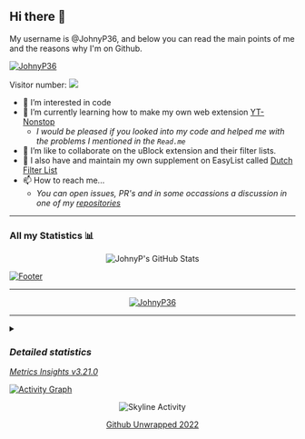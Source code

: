 ## Hi there 👋  
My username is @JohnyP36, and below you can read the main points of me and the reasons why I'm on Github.
<p align="left"> <a href="https://komarev.com/ghpvc/?username=JohnyP36&label=Profile%20views&color=lightgrey&style=flat"> <img src="https://komarev.com/ghpvc/?username=JohnyP36&label=Profile%20views&color=lightgrey&style=flat" alt="JohnyP36"/></a> </p>  
<p>Visitor number: <img src="https://profile-counter.glitch.me/JohnyP36/count.svg"></img></p>

- 👀 I’m interested in code
- 🌱 I’m currently learning how to make my own web extension [YT-Nonstop](https://github.com/JohnyP36/YT-Nonstop)
    - *I would be pleased if you looked into my code and helped me with the problems I mentioned in the `Read.me`* 
- 💞️ I’m like to collaborate on the uBlock extension and their filter lists. 
- 🔗 I also have and maintain my own supplement on EasyList called [Dutch Filter List](https://github.com/JohnyP36/Personal-List)
- 📫 How to reach me...
    - *You can open issues, PR's and in some occassions a discussion in one of my [repositories](https://github.com/JohnyP36?tab=repositories)*

---

### All my Statistics 📊
<!--- <a href="https://github.com/JohnyP36">
  <img align="center" src="https://github-readme-stats.vercel.app/api?username=JohnyP36&show_icons=true&count_private=true&include_all_commits=true&theme=aura&border_radius=50px&custom_title=All%20My%20Stats%20in%20a%20Nutshell&title_color=D93A7C&border_color=FF3B3B" />
</a>
<a href="https://github.com/JohnyP36">
  <img align="center" src="https://github-readme-stats.vercel.app/api/top-langs/?username=JohnyP36&layout=compact&langs_count=10" />
</a> --->

<!--[![JohnyP's GitHub Stats](https://github-readme-stats.vercel.app/api?username=JohnyP36&show_icons=true&count_private=true&include_all_commits=1&theme=aura&border_radius=50px&custom_title=All%20My%20Stats%20in%20a%20Nutshell&title_color=DE3686&border_color=FF3B3B&bg_color=333333)]() <br> -->

<p align="center">
    <img src="https://github-readme-stats.vercel.app/api?username=JohnyP36&show_icons=true&count_private=1&include_all_commits=true&theme=aura&border_radius=50px&custom_title=All%20My%20Stats%20in%20a%20Nutshell&title_color=DE3686&border_color=FF3B3B&bg_color=333333" alt="JohnyP's GitHub Stats"></img>
</p>

[![Footer](https://capsule-render.vercel.app/api?type=waving&color=timeGradient&height=100&section=footer&desc=Please%20Support%20Me!&animation=blinking&fontColor=5e5e5e&descSize=28&descAlignY=100&rotate=10&descAlign=25&text=Please%20Support%20Me!&fontSize=28&fontAlign=75&fontAlignY=30)](https://www.paypal.com/donate?hosted_button_id=8BBT5V55TGVXW)

---
<p align="center"> <a href="https://github.com/ryo-ma/github-profile-trophy"><img src="https://github-profile-trophy.vercel.app/?username=JohnyP36&column=-1&theme=flat" alt="JohnyP36" /></a> </p>

---
<details><summary><i><h3>Detailed statistics</h3> <a href="https://metrics.lecoq.io/about/JohnyP36"> Metrics Insights v3.21.0 </a></i></summary> 

<table align="center">
  <tr>
    <td align="center" width="400">
        <img src="/.github/src/github-metrics.svg" alt="Metrics" width="400"></img>
        <img src="/.github/src/github-metrics2.svg" alt="Extra Metrics"></img>
    </td>
    <td align="center">
        <img src="/.github/src/metrics.plugin.isocalendar.fullyear.svg" alt="Full-year calendar" width="400"></img>
    </td>
  </tr>
  <tr>
    <td align="center">
       <img src="/.github/src/metrics.plugin.languages.indepth.svg" alt="Languages" width="400"></img>
    </td>
    <td align="center">
       <img src="/.github/src/metrics.plugin.languages.recently-used.svg" alt="Languages" width="400"></img>
    </td>
  </tr>
  <tr>
    <td align="center">
       <img src="/.github/src/metrics.plugin.habits.charts.svg" alt="Recent Activity" width="400"></img>
    </td>
    <td align="center">
       <img src="/.github/src/metrics.plugin.followup.indepth.svg" alt="Indepth Analysis" width="400"></img>
    </td>
  </tr>
  <tr>
    <td align="center" colspan="2">
       <img src="/.github/src/metrics.plugin.reactions.svg" alt="Reactions" width="400"></img>
    </td>
  </tr>
  <tr>
    <td align="center">
        <img src=".github/src/metrics.plugin.starlists.languages.svg" alt="Featured star list languages" width="400"></img> 
    </td>
    <td align="center">
        <img src=".github/src/metrics.plugin.achievements.compact.svg" alt="Achievements Compact Display" width="400"></img>
    </td>
</table>

</details>

[![Activity Graph](https://github-readme-activity-graph.cyclic.app/graph?username=JohnyP36&theme=github&area=true&area_color=EFFFEF&point=FF1D1D&custom_title=My%20Contribution%20Graph%20(in%20the%20last%2031%20days))]() <br>
<!--[![Top Language](https://github-readme-stats.vercel.app/api/top-langs/?username=JohnyP36&layout=compact&langs_count=10")]() <br> -->
<!--[![Footer](https://capsule-render.vercel.app/api?type=waving&color=timeGradient&height=75&section=footer&desc=Please%20Support%20Me!&animation=blinking&fontColor=5e5e5e&descSize=28)](https://www.paypal.com/donate?hosted_button_id=8BBT5V55TGVXW) -->

<p align="center">
<img src="/.github/src/metrics.plugin.skyline.svg" alt="Skyline Activity"></img>
</p>

<p align="center">
 <a href="https://user-images.githubusercontent.com/81161435/212843055-9f879454-7992-4997-a2e1-f3494f9cbf05.mp4">Github Unwrapped 2022</a>
</p>

<!---
JohnyP36/JohnyP36 is a ✨ special ✨ repository because its `README.md` (this file) appears on your GitHub profile.
You can click the Preview link to take a look at your changes.
--->
